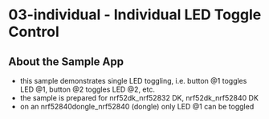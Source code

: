 # 03-individual - Individual LED Toggle Control

## About the Sample App

* this sample demonstrates single LED toggling, i.e. button @1 toggles LED @1,
  button @2 toggles LED @2, etc.
* the sample is prepared for nrf52dk_nrf52832 DK, nrf52dk_nrf52840 DK
* on an nrf52840dongle_nrf52840 (dongle) only LED @1 can be toggled
